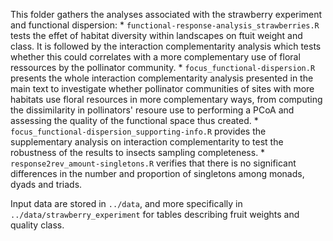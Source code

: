This folder gathers the analyses associated with the strawberry experiment and functional dispersion:
	* `functional-response-analysis_strawberries.R` tests the effet of habitat diversity within landscapes on ftuit weight and class. It is followed by the interaction complementarity analysis which tests whether this could correlates with a more complementary use of floral ressources by the pollinator community.
	* `focus_functional-dispersion.R` presents the whole interaction complementarity analysis presented in the main text to investigate whether pollinator communities of sites with more habitats use floral resources in more complementary ways, from computing the dissimilarity in pollinators' resoure use to performing a PCoA and assessing the quality of the functional space thus created.
	* `focus_functional-dispersion_supporting-info.R` provides the supplementary analysis on interaction complementarity to test the robustness of the results to insects sampling completeness.
	* `response2rev_amount-singletons.R` verifies that there is no significant differences in the number and proportion of singletons among monads, dyads and triads.
	
Input data are stored in `../data`, and more specifically in `../data/strawberry_experiment` for tables describing fruit weights and quality class.
